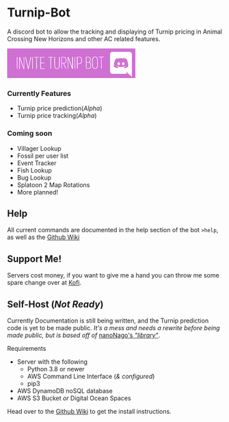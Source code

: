# Turnip-Bot
A discord bot to allow the tracking and displaying of Turnip pricing in Animal Crossing New Horizons and other AC
related features.

[![Join](images/join.png)](https://discordapp.com/api/oauth2/authorize?client_id=701173984489635850&permissions=379968&scope=bot)

### Currently Features
- Turnip price prediction(*Alpha*)
- Turnip price tracking(*Alpha*)

### Coming soon
- Villager Lookup
- Fossil per user list
- Event Tracker
- Fish Lookup
- Bug Lookup
- Splatoon 2 Map Rotations
- More planned!

## Help
All current commands are documented in the help section of the bot `>help`, as well as the 
[Github Wiki](https://github.com/vlee489/Turnip-Bot/wiki)

## Support Me!
Servers cost money, if you want to give me a hand you can throw me some spare change over at
[Kofi](https://ko-fi.com/vlee489).

## Self-Host (*Not Ready*)
Currently Documentation is still being written, and the Turnip prediction code is yet to be made public.
*It's a mess and needs a rewrite before being made public, but is based off of* 
[nanoNago's *"library"*](https://gitlab.com/nanoNago/turnips).

Requirements
- Server with the following
    - Python 3.8 or newer
    - AWS Command Line Interface (*& configured*)
    - pip3
- AWS DynamoDB noSQL database
- AWS S3 Bucket *or* Digital Ocean Spaces

Head over to the [Github Wiki](https://github.com/vlee489/Turnip-Bot/wiki) to get the install instructions. 
